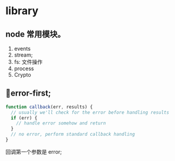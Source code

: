 # library

## node 常用模块。

1. events
2. stream;
3. fs: 文件操作
4. process
5. Crypto

## error-first;

```js
function callback(err, results) {
  // usually we'll check for the error before handling results
  if (err) {
    // handle error somehow and return
  }
  // no error, perform standard callback handling
}
```

回调第一个参数是 error;
